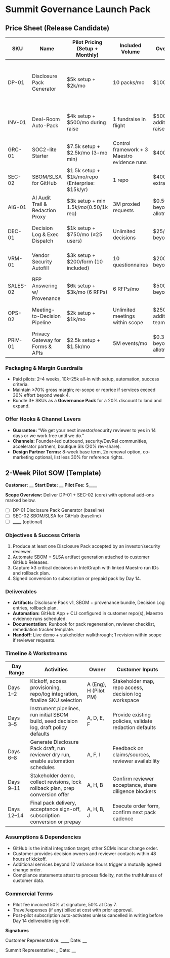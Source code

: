 # Summit Governance Launch Pack

## Price Sheet (Release Candidate)

| SKU      | Name                             | Pilot Pricing (Setup + Monthly)                 | Included Volume                             | Overage                   | Key Deliverables                                                                                        | Target ICP                                        | Attach/Upsell Paths |
| -------- | -------------------------------- | ----------------------------------------------- | ------------------------------------------- | ------------------------- | ------------------------------------------------------------------------------------------------------- | ------------------------------------------------- | ------------------- |
| DP-01    | Disclosure Pack Generator        | $5k setup + $2k/mo                              | 10 packs/mo                                 | $100/pack                 | Automated provenance pack (claims, sources, SBOM, SLSA attestation, rollback plan) accepted by reviewer | Seed–Series B AI/SaaS; boutique SI/security firms | GRC-01, INV-01      |
| INV-01   | Deal-Room Auto-Pack              | $4k setup + $500/mo during raise                | 1 fundraise in flight                       | $500 per additional raise | Investor diligence folder with metrics, risk memo, rollback policy, provenance links                    | Seed–Series A founders; accelerators              | OPS-01, DEC-01      |
| GRC-01   | SOC2-lite Starter                | $7.5k setup + $2.5k/mo (3-mo min)               | Control framework + 3 Maestro evidence runs | $400/run                  | Policy bundle, ABAC starter, WebAuthn checklist, evidence automation                                    | <50-person SaaS selling upmarket                  | SEC-02, GRC-02      |
| SEC-02   | SBOM/SLSA for GitHub             | $1.5k setup + $1k/mo/repo (Enterprise: $15k/yr) | 1 repo                                      | $400 per extra repo       | Release-time SBOM build, signed artifacts, provenance on GitHub Releases                                | Dev-led SaaS; OSS vendors                         | DP-01, VRM-01       |
| AIG-01   | AI Audit Trail & Redaction Proxy | $3k setup + min $1.5k/mo ($0.50/1k req)         | 3M proxied requests                         | $0.50/1k beyond allotment | Drop-in proxy with prompt/response logging, redaction, policy tags                                      | LLM feature teams; agencies                       | DEC-01, SALES-02    |
| DEC-01   | Decision Log & Exec Dispatch     | $1k setup + $750/mo (≤25 users)                 | Unlimited decisions                         | $25/user beyond 25        | Slack/GitHub capture into IntelGraph decisions + daily CEO brief                                        | Founder-led teams; security-sensitive ops         | OPS-01, GRC-02      |
| VRM-01   | Vendor Security Autofill         | $3k setup + $200/form (10 included)             | 10 questionnaires                           | $200/form beyond 10       | Auto-filled CAIQ/custom questionnaires with citations                                                   | B2B SaaS in late-stage security reviews           | GRC-01, SEC-02      |
| SALES-02 | RFP Answering w/ Provenance      | $6k setup + $3k/mo (6 RFPs)                     | 6 RFPs/mo                                   | $500/RFP beyond 6         | Templated answer bank with claim refs, exports to Word/Portals                                          | Mid-market/enterprise sales teams, SIs            | INV-01, VRM-01      |
| OPS-02   | Meeting-to-Decision Pipeline     | $2k setup + $1k/mo                              | Unlimited meetings within scope             | $250 per additional team  | Calendar/Meet/Zoom capture → decision/action pipeline                                                   | Ops-heavy startups, agencies                      | DEC-01, OPS-01      |
| PRIV-01  | Privacy Gateway for Forms & APIs | $2.5k setup + $1.5k/mo                          | 5M events/mo                                | $0.35/1k beyond allotment | Gateway that classifies/redacts PII with policy labels                                                  | Healthcare/fintech SaaS; agencies                 | GRC-03, AIG-01      |

### Packaging & Margin Guardrails

- Paid pilots: 2–4 weeks, $10k–$25k all-in with setup, automation, success criteria.
- Maintain ≥70% gross margin; re-scope or reprice if services exceed 30% effort beyond week 4.
- Bundle 3+ SKUs as a **Governance Pack** for a 20% discount to land and expand.

### Offer Hooks & Channel Levers

- **Guarantee:** “We get your next investor/security reviewer to yes in 14 days or we work free until we do.”
- **Channels:** Founder-led outbound, security/DevRel communities, accelerator partners, boutique SIs (20% rev-share).
- **Design Partner Terms:** 8-week base term, 2x renewal option, co-marketing optional, list less 30% for reference rights.

## 2-Week Pilot SOW (Template)

**Customer:** **********\_\_********** **Start Date:** ****\_\_**** **Pilot Fee:** $****\_\_\_\_****

**Scope Overview:** Deliver DP-01 + SEC-02 (core) with optional add-ons marked below.

- [ ] DP-01 Disclosure Pack Generator (baseline)
- [ ] SEC-02 SBOM/SLSA for GitHub (baseline)
- [ ] ************\_\_\_\_************ (optional)

### Objectives & Success Criteria

1. Produce at least one Disclosure Pack accepted by an investor/security reviewer.
2. Automate SBOM + SLSA artifact generation attached to customer GitHub Releases.
3. Capture ≥3 critical decisions in IntelGraph with linked Maestro run IDs and rollback plan.
4. Signed conversion to subscription or prepaid pack by Day 14.

### Deliverables

- **Artifacts:** Disclosure Pack v1, SBOM + provenance bundle, Decision Log entries, rollback plan.
- **Automation:** GitHub App + CLI configured in customer repo(s), Maestro evidence runs scheduled.
- **Documentation:** Runbook for pack regeneration, reviewer checklist, remediation tracker template.
- **Handoff:** Live demo + stakeholder walkthrough; 1 revision within scope if reviewer requests.

### Timeline & Workstreams

| Day Range  | Activities                                                                             | Owner                 | Customer Inputs                                        |
| ---------- | -------------------------------------------------------------------------------------- | --------------------- | ------------------------------------------------------ |
| Days 1–2   | Kickoff, access provisioning, repo/log integration, finalize SKU selection             | A (Eng), H (Pilot PM) | Stakeholder map, repo access, decision log workspace   |
| Days 3–5   | Instrument pipelines, run initial SBOM build, seed decision log, draft policy defaults | A, D, E, F            | Provide existing policies, validate redaction defaults |
| Days 6–8   | Generate Disclosure Pack draft, run reviewer dry run, enable automation schedules      | A, F, I               | Feedback on claims/sources, reviewer availability      |
| Days 9–11  | Stakeholder demo, collect revisions, lock rollback plan, prep conversion offer         | A, H, B               | Confirm reviewer acceptance, share diligence blockers  |
| Days 12–14 | Final pack delivery, acceptance sign-off, subscription conversion or prepay            | A, H, B, J            | Execute order form, confirm next pack cadence          |

### Assumptions & Dependencies

- GitHub is the initial integration target; other SCMs incur change order.
- Customer provides decision owners and reviewer contacts within 48 hours of kickoff.
- Additional services beyond 12 variance hours trigger a mutually agreed change order.
- Compliance statements attest to process fidelity, not the truthfulness of customer data.

### Commercial Terms

- Pilot fee invoiced 50% at signature, 50% at Day 7.
- Travel/expenses (if any) billed at cost with prior approval.
- Post-pilot subscription auto-activates unless cancelled in writing before Day 14 deliverable sign-off.

**Signatures**

Customer Representative: ************\_\_\_\_************ Date: ****\_\_****

Summit Representative: **************\_************** Date: ****\_\_****
